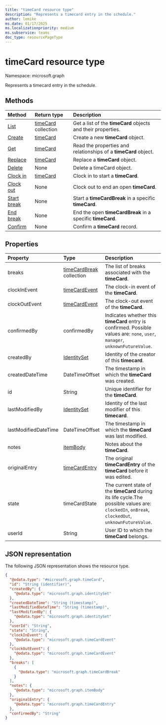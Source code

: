 ```yaml
---
title: "timeCard resource type"
description: "Represents a timecard entry in the schedule."
author: lemike
ms.date: 01/17/2025
ms.localizationpriority: medium
ms.subservice: teams
doc_type: resourcePageType
---
```


# timeCard resource type

Namespace: microsoft.graph

Represents a timecard entry in the schedule.

## Methods

|Method|Return type|Description|
|:---|:---|:---|
|[List](../api/schedule-list-timecards.md)|[timeCard](../resources/timecard.md) collection|Get a list of the **timeCard** objects and their properties.|
|[Create](../api/schedule-post-timecards.md)|[timeCard](../resources/timecard.md)|Create a new **timeCard** object.|
|[Get](../api/timecard-get.md)|[timeCard](../resources/timecard.md)|Read the properties and relationships of a **timeCard** object.|
|[Replace](../api/timecard-replace.md)|[timeCard](../resources/timecard.md)|Replace a **timeCard** object.|
|[Delete](../api/schedule-delete-timecards.md)|None|Delete a timeCard object.|
|[Clock in](../api/timecard-clockin.md)|[timeCard](timecard.md)|Clock in to start a **timeCard**.|
|[Clock out](../api/timecard-clockout.md)|None|Clock out to end an open **timeCard**.|
|[Start break](../api/timecard-startbreak.md)|None|Start a **timeCardBreak** in a specific **timeCard**.|
|[End break](../api/timecard-endbreak.md)|None|End the open **timeCardBreak** in a specific **timeCard**.|
|[Confirm](../api/timecard-confirm.md)|None|Confirm a **timeCard** record.|

## Properties
|Property|Type|Description|
|:---|:---|:---|
|breaks|[timeCardBreak](../resources/timecardbreak.md) collection|The list of breaks associated with the **timeCard**.|
|clockInEvent|[timeCardEvent](../resources/timecardevent.md)|The clock-in event of the **timeCard**.|
|clockOutEvent|[timeCardEvent](../resources/timecardevent.md)|The clock-out event of the **timeCard**.|
|confirmedBy|confirmedBy|Indicates whether this **timeCard** entry is confirmed. Possible values are: `none`, `user`, `manager`, `unknownFutureValue`.|
|createdBy|[IdentitySet](../resources/identityset.md)|Identity of the creator of this **timecard**.|
|createdDateTime|DateTimeOffset|The timestamp in which the **timeCard** was created.|
|id|String|Unique identifier for the **timeCard**.|
|lastModifiedBy|[IdentitySet](../resources/identityset.md)|Identity of the last modifier of this **timecard**.|
|lastModifiedDateTime|DateTimeOffset|The timestamp in which the **timeCard** was last modified.|
|notes|[itemBody](../resources/itembody.md)|Notes about the **timeCard**.|
|originalEntry|[timeCardEntry](../resources/timecardentry.md)|The original **timeCardEntry** of the **timeCard** before it was edited.|
|state|timeCardState|The current state of the **timeCard** during its life cycle.The possible values are: `clockedIn`, `onBreak`, `clockedOut`, `unknownFutureValue`.|
|userId|String|User ID to which the **timeCard** belongs.|

## JSON representation

The following JSON representation shows the resource type.

<!-- {
  "blockType": "resource",
  "keyProperty": "id",
  "@odata.type": "microsoft.graph.timeCard",
  "baseType": "microsoft.graph.changeTrackedEntity",
  "openType": false
}
-->
```json
{
  "@odata.type": "#microsoft.graph.timeCard",
  "id": "String (identifier)",
  "createdBy": {
    "@odata.type": "microsoft.graph.identitySet"
  },
  "createdDateTime": "String (timestamp)",
  "lastModifiedDateTime": "String (timestamp)",
  "lastModifiedBy": {
    "@odata.type": "microsoft.graph.identitySet"
  },
  "userId": "String",
  "state": "String",
  "clockInEvent": {
    "@odata.type": "microsoft.graph.timeCardEvent"
  },
  "clockOutEvent": {
    "@odata.type": "microsoft.graph.timeCardEvent"
  },
  "breaks": [
    {
      "@odata.type": "microsoft.graph.timeCardBreak"
    }
  ],
  "notes": {
    "@odata.type": "microsoft.graph.itemBody"
  },
  "originalEntry": {
    "@odata.type": "microsoft.graph.timeCardEntry"
  },
  "confirmedBy": "String"
}
```

